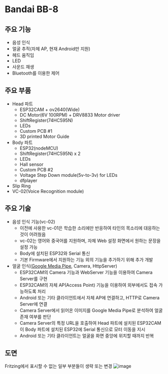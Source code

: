 # Bandai BB-8

## 주요 기능

- 음성 인식
- 얼굴 추적(자체 AP, 현재 Android만 지원)
- 헤드 움직임
- LED
- 사운드 재생
- Bluetooth를 이용한 제어

## 주요 부품

- Head 파트
  - ESP32CAM + ov2640(Wide)
  - DC Motor(6V 100RPM) + DRV8833 Motor driver
  - ShiftRegister(74HC595N)
  - LEDs
  - Custom PCB #1
  - 3D printed Motor Guide
- Body 파트
  - ESP32(nodeMCU) 
  - ShiftRegister(74HC595N) x 2
  - LEDs
  - Hall sensor
  - Custom PCB #2
  - Voltage Step Down module(5v-to-3v) for LEDs
  - dfplayer
- Slip Ring
- VC-02(Voice Recognition module)

## 주요 기술

- 음성 인식 기능(vc-02)
  - 이전에 사용한 vc-01은 학습한 소리에만 반응하여 타인의 목소리에 대응하는 것이 어려웠음
  - vc-02는 영어와 중국어를 지원하며, 자체 Web 설정 화면에서 원하는 문장을 설정 가능
  - Body에 설치된 ESP32와 Serial 통신
  - 기본 Firmware에서 지원하는 기능 외의 기능을 추가하기 위해 추가 개발 
- 얼굴 인식([Google Media Pipe](https://ai.google.dev/edge/mediapipe/solutions/vision/face_detector), Camera, HttpServer)
  - ESP32CAM의 Camera 기능과 WebServer 기능을 이용하여 Camera Server를 구현
  - ESP32CAM의 자체 AP(Access Point) 기능을 이용하여 외부에서도 접속 가능하도록 처리
  - Android 또는 기타 클라이언트에서 자체 AP에 연결하고, HTTP로 Camera Server에 연결
  - Camera Server에서 읽어온 이미지를 Google Media Pipe로 분석하여 얼굴 존재 여부를 판단
  - Camera Server의  특정 URL을 호출하여  Head 파트에 설치된 ESP32CAM이 Body 파트에 설치된 ESP32에 Serial 통신으로 모터 이동을 지시
  - Android 또는 기타 클라이언트는 얼굴을 화면 중앙에 위치할 때까지 반복

## 도면

Fritzing에서 표시할 수 없는 일부 부분들이 생략 또는 변경
![image](https://github.com/user-attachments/assets/ae9096a7-fa22-453b-9071-b44e7bf3581a)
